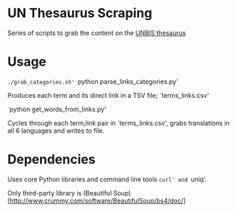 # UN Thesaurus Scraping

Series of scripts to grab the content on the [UNBIS thesaurus](http://lib-thesaurus.un.org/LIB/DHLUNBISThesaurus.nsf/$$searche?OpenForm)

# Usage

`./grab_categories.sh'
`python parse\_links\_categories.py'

Produces each term and its direct link in a TSV file; `terms\_links.csv'

`python get\_words\_from\_links.py'

Cycles through each term,link pair in `terms\_links.csv', grabs translations in all 6 languages and writes to file.


# Dependencies

Uses core Python libraries and command line tools `curl' and `uniq'.

Only third-party library is (Beautiful Soup)[http://www.crummy.com/software/BeautifulSoup/bs4/doc/]

